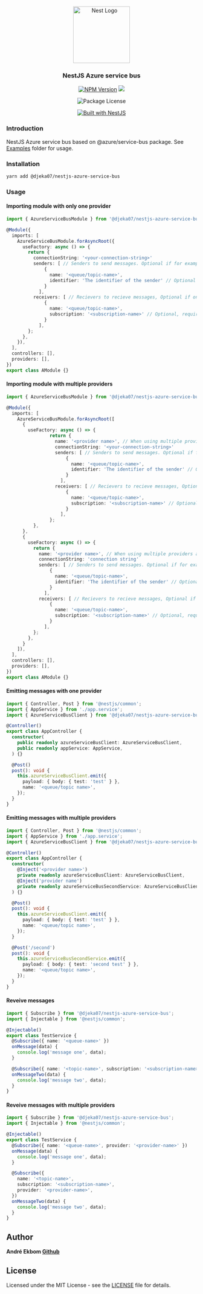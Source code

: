 <h1 align="center"></h1>

<div align="center">
  <a href="http://nestjs.com/" target="_blank">
    <img src="https://nestjs.com/img/logo_text.svg" width="150" alt="Nest Logo" />
  </a>
</div>

<h3 align="center">NestJS Azure service bus</h3>

<div align="center">
<a href="https://www.npmjs.com/package/@djeka07/nestjs-azure-service-bus"><img src="https://img.shields.io/npm/v/@djeka07/nestjs-azure-service-bus.svg" alt="NPM Version" /></a>
<a href="https://github.com/djeka07/nestjs-azure-service-bus/blob/main/README.md"><img src="https://img.shields.io/endpoint?url=https://gist.githubusercontent.com/djeka07/9c39e47756ba44394125c47bde26346c/raw/coverage.json"></a>

<img href="https://www.npmjs.com/package/@djeka07/nestjs-azure-service-bus"><img src="https://img.shields.io/npm/l/@djeka07/nestjs-azure-service-bus.svg" alt="Package License" /></a>

  <a href="https://nestjs.com" target="_blank">
    <img src="https://img.shields.io/badge/built%20with-NestJs-red.svg" alt="Built with NestJS">
  </a>
</div>

### Introduction

NestJS Azure service bus based on @azure/service-bus package. See [Examples](./examples) folder for usage.

### Installation

```bash
yarn add @djeka07/nestjs-azure-service-bus
```

### Usage

#### Importing module with only one provider

```typescript
import { AzureServiceBusModule } from '@djeka07/nestjs-azure-service-bus';

@Module({
  imports: [
    AzureServiceBusModule.forAsyncRoot({
      useFactory: async () => {
        return {
          connectionString: '<your-connection-string>'
          senders: [ // Senders to send messages. Optional if for example if only will recieve messages
              {
                name: '<queue/topic-name>',
                identifier: 'The identifier of the sender' // Optional
              }
            ],
          receivers: [ // Recievers to recieve messages, Optional if only will send messages
              {
                name: '<queue/topic-name>',
                subscription: '<subscription-name>' // Optional, required when using topics
              }
            ],
        };
      },
    }),
  ],
  controllers: [],
  providers: [],
})
export class AModule {}
```

#### Importing module with multiple providers

```typescript
import { AzureServiceBusModule } from '@djeka07/nestjs-azure-service-bus';

@Module({
  imports: [
    AzureServiceBusModule.forAsyncRoot([
      {
        useFactory: async () => {
                return {
                  name: '<provider name>', // When using multiple providers a name need to be set
                  connectionString: '<your-connection-string>'
                  senders: [ // Senders to send messages. Optional if for example if only will recieve messages
                      {
                        name: '<queue/topic-name>',
                        identifier: 'The identifier of the sender' // Optional
                      }
                    ],
                  receivers: [ // Recievers to recieve messages, Optional if only will send messages
                      {
                        name: '<queue/topic-name>',
                        subscription: '<subscription-name>' // Optional, required when using topics
                      }
                    ],
                };
          },
      },
      {
        useFactory: async () => {
          return {
            name: '<provider name>', // When using multiple providers a name need to be set
            connectionString: 'connection string'
            senders: [ // Senders to send messages. Optional if for example if only will recieve messages
                {
                  name: '<queue/topic-name>',
                  identifier: 'The identifier of the sender' // Optional
                }
              ],
            receivers: [ // Recievers to recieve messages, Optional if only will send messages
                {
                  name: '<queue/topic-name>',
                  subscription: '<subscription-name>' // Optional, required when using topics
                }
              ],
          };
        },
      }
    ]),
  ],
  controllers: [],
  providers: [],
})
export class AModule {}
```

#### Emitting messages with one provider

```typescript
import { Controller, Post } from '@nestjs/common';
import { AppService } from './app.service';
import { AzureServiceBusClient } from '@djeka07/nestjs-azure-service-bus';

@Controller()
export class AppController {
  constructor(
    public readonly azureServiceBusClient: AzureServiceBusClient,
    public readonly appService: AppService,
  ) {}

  @Post()
  post(): void {
    this.azureServiceBusClient.emit({
      payload: { body: { test: 'test' } },
      name: '<queue/topic name>',
    });
  }
}
```

#### Emitting messages with multiple providers

```typescript
import { Controller, Post } from '@nestjs/common';
import { AppService } from './app.service';
import { AzureServiceBusClient } from '@djeka07/nestjs-azure-service-bus';

@Controller()
export class AppController {
  constructor(
    @Inject('<provider name>')
    private readonly azureServiceBusClient: AzureServiceBusClient,
    @Inject('provider name')
    private readonly azureServiceBusSecondService: AzureServiceBusClient,
  ) {}

  @Post()
  post(): void {
    this.azureServiceBusClient.emit({
      payload: { body: { test: 'test' } },
      name: '<queue/topic name>',
    });
  }

  @Post('/second')
  post(): void {
    this.azureServiceBusSecondService.emit({
      payload: { body: { test: 'second test' } },
      name: '<queue/topic name>',
    });
  }
}
```

#### Reveive messages

```typescript
import { Subscribe } from '@djeka07/nestjs-azure-service-bus';
import { Injectable } from '@nestjs/common';

@Injectable()
export class TestService {
  @Subscribe({ name: '<queue-name>' })
  onMessage(data) {
    console.log('message one', data);
  }

  @Subscribe({ name: '<topic-name>', subscription: '<subscription-name>' })
  onMessageTwo(data) {
    console.log('message two', data);
  }
}
```

#### Reveive messages with multiple providers

```typescript
import { Subscribe } from '@djeka07/nestjs-azure-service-bus';
import { Injectable } from '@nestjs/common';

@Injectable()
export class TestService {
  @Subscribe({ name: '<queue-name>', provider: '<provider-name>' })
  onMessage(data) {
    console.log('message one', data);
  }

  @Subscribe({
    name: '<topic-name>',
    subscription: '<subscription-name>',
    provider: '<provider-name>',
  })
  onMessageTwo(data) {
    console.log('message two', data);
  }
}
```

## Author

**André Ekbom [Github](https://github.com/djeka07)**

## License

Licensed under the MIT License - see the [LICENSE](LICENSE) file for details.
